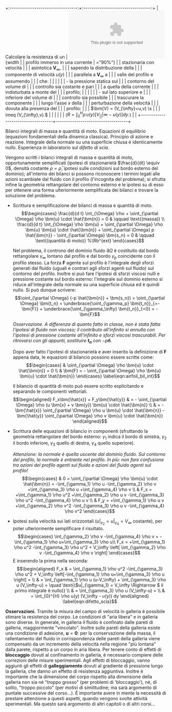 +:---------------------------------:+:---------------------------------:+
| Calcolare la resistenza di un     | ![image](./fig/airfoil.eps){width |
| profilo immerso in una corrente   | ="90%"}                           |
| stazionaria con velocità          |                                   |
| asintotica ${\bm{V}}_\infty$,     |                                   |
| sapendo la distribuzione della    |                                   |
| componente di velocità $u(y)$     |                                   |
| parallela a ${\bm{V}}_\infty$ a   |                                   |
| valle del profilo e assumendo     |                                   |
| che:                              |                                   |
|                                   |                                   |
| -   la pressione statica sul      |                                   |
|     contorno del volume di        |                                   |
|     controllo sia costante e pari |                                   |
|     a quella della corrente       |                                   |
|     indisturbata a monte del      |                                   |
|     profilo;                      |                                   |
|                                   |                                   |
| -   sul lato superiore e          |                                   |
|     inferiore del volume di       |                                   |
|     controllo sia possibile       |                                   |
|     trascurare la componente      |                                   |
|     lungo l'asse $x$ della        |                                   |
|     perturbazione della velocità  |                                   |
|     dovuta alla presenza del      |                                   |
|     profilo:                      |                                   |
|     $\bm{V} = (V_{\infty}+u,v) \s |                                   |
| imeq (V_{\infty},v).$             |                                   |
|                                   |                                   |
| ($R = \int_0^{ H}\rho \, u(y) [V_ |                                   |
| {\infty}-u(y)] dy.$)              |                                   |
+-----------------------------------+-----------------------------------+

Bilanci integrali di massa e quantità di moto. Equazioni di equilibrio
(equazioni fondamentali della dinamica classica). Principio di azione e
reazione. Integrale della normale su una superficie chiusa è
identicamente nullo. Esperienza in laboratorio sul *difetto di scia*.

Vengono scritti i bilanci integrali di massa e quantità di moto,
opportunamente semplificati (ipotesi di stazionarietà
$\frac{d}{dt} \equiv 0$, densità costante $\rho = \bar{\rho}$, ipotesi
sulle condizioni sul bordo esterno del dominio); all'interno dei bilanci
si possono riconoscere i termini legati alle azioni scambiate dal fluido
con il profilo (l'incognita del problema); si sfrutta infine la
geometria rettangolare del contorno esterno e le ipotesi su di esso per
ottenere una forma ulteriormente semplificata dei bilanci e trovare la
soluzione del problema.

-   Scrittura e semplificazione dei bilanci di massa e quantità di moto.
    $$\begin{cases}
           \frac{d}{d t} \int_{\Omega} \rho + \oint_{\partial \Omega} \rho \bm{u} \cdot \hat{\bm{n}} = 0 & \qquad \text{(massa)} \\
           \frac{d}{d t} \int_{\Omega} \rho \bm{u} + \oint_{\partial \Omega} \rho \bm{u} \bm{u} \cdot \hat{\bm{n}} +
            \oint_{\partial \Omega} p \hat{\bm{n}} - \oint_{\partial \Omega} \bm{s_n} = 0  
            & \qquad \text{(quantità di moto)}  %\Rb^{ext}
          \end{cases}$$

    Nel problema, il controno del dominio fluido $\partial \Omega$ è
    costituito dal bordo rettangolare $\gamma_\infty$ lontano dal
    profilo e dal bordo $\gamma_p$ coincidente con il profilo stesso. La
    forza $\bm{F}$ agente sul profilo è l'integrale degli sforzi
    generati dal fluido (uguali e contrari agli sforzi agenti sul
    fluido) sul contorno del profilo. Inoltre si può fare l'ipotesi di
    sforzi viscosi nulli e pressione costante sul bordo esterno:
    l'integrale sul dominio esterno si riduce all'integrale della
    normale su una superficie chiusa ed è quindi nullo. Si può dunque
    scrivere:
    $$\oint_{\partial \Omega} (-p \hat{\bm{n}} + \bm{s_n}) = \oint_{\partial \Omega} \bm{t_n} = \underbrace{\oint_{\gamma_p} \bm{t_n}}_{=-\bm{F}} + \underbrace{\oint_{\gamma_\infty} \bm{t_n}}_{=0} = -\bm{F}$$

    *Osservazione. A differenza di quanto fatto in classe, non è stata
    fatta l'ipotesi di fluido non viscoso; il contributo all'infinito si
    annulla con l'ipotesi di pressione costante all'infinito e sforzi
    viscosi trascurabili. Per ritrovarsi con gli appunti, sostituire
    $\bm{t_n}$ con $-p\bm{\hat{n}}$*.

    Dopo aver fatto l'ipotesi di stazionarietà e aver inserito la
    definizione di $\bm{F}$ appena data, le equazioni di bilancio
    possono essere scritte come: $$\begin{cases}
          & \oint_{\partial \Omega} \rho \bm{u} \cdot \hat{\bm{n}} = 0  \\
          & \bm{F} = - \oint_{\partial \Omega} \rho \bm{u} \bm{u} \cdot \hat{\bm{n}} 
          \end{cases}
        \label{eqn:airfoil_bil_int}$$

    Il bilancio di quantità di moto può essere scritto esplicitando e
    separando le componenti vettoriali. $$\begin{aligned}
           F_x\bm{\hat{x}} + F_y\bm{\hat{y}} 
    & = - \oint_{\partial \Omega} \rho (u \bm{x} + v \bm{y}) \bm{u} \cdot \hat{\bm{n}} \\
    & =       - \bm{\hat{x}} \oint_{\partial \Omega} \rho u \bm{u} \cdot \hat{\bm{n}} -  \bm{\hat{y}} \oint_{\partial \Omega} \rho v  \bm{u} \cdot \hat{\bm{n}}
        \end{aligned}$$

-   Scrittura delle equazioni di bilancio in componenti (sfruttando la
    geometria rettangolare del bordo esterno: $\gamma_1$ indica il bordo
    di sinistra, $\gamma_2$ il bordo inferiore, $\gamma_3$ quello di
    destra, $\gamma_4$ quello superiore).

    *Attenzione: la normale è quella uscente dal dominio fluido. Sul
    contorno del profilo, la normale è entrante nel profilo. In più: non
    fare confusione tra azioni del profilo agenti sul fluido e azioni
    del fluido agenti sul profilo!* $$\begin{cases}
          & 0 = \oint_{\partial \Omega} \rho \bm{u} \cdot \hat{\bm{n}} = -\int_{\gamma_1} \rho u
          -\int_{\gamma_2} \rho v +\int_{\gamma_3} \rho u +\int_{\gamma_4} \rho v \\
          & F_x = +\int_{\gamma_1} \rho u^2 +\int_{\gamma_2} \rho u v -\int_{\gamma_3} \rho u^2 -\int_{\gamma_4} \rho u v \\
          & F_y = +\int_{\gamma_1} \rho u v +\int_{\gamma_2} \rho v^2 -\int_{\gamma_3} \rho u v -\int_{\gamma_4} \rho v^2
         \end{cases}$$

-   Ipotesi sulla velocità sui lati orizzontali
    ($u|_{\gamma_2} = u|_{\gamma_4} = V_\infty$ costante), per poter
    ulteriormente semplificare il risultato. $$\begin{cases}
            \int_{\gamma_2} \rho v  -\int_{\gamma_4} \rho v = -\int_{\gamma_1} \rho u+\int_{\gamma_3} \rho u\\
           F_x = +\int_{\gamma_1} \rho u^2 -\int_{\gamma_3} \rho u^2 + V_\infty \left[ \int_{\gamma_2} \rho v  -\int_{\gamma_4} \rho v \right]
         \end{cases}$$ E inserendo la prima nella seconda:
    $$\begin{aligned}
           F_x  & = \int_{\gamma_1} \rho u^2 -\int_{\gamma_3} \rho u^2 + V_\infty \left[-\int_{\gamma_1} \rho u+\int_{\gamma_3} \rho u \right] = \\
           & = \int_{\gamma_1} \rho u (u-V_\infty) + \int_{\gamma_3} \rho u (V_\infty-u) = \quad \text{($u|_{\gamma_1} = V_\infty  \Rightarrow $ il primo integrale è nullo)} \\
           & = \int_{\gamma_3} \rho u (V_\infty-u) = \\
           & = \int_{0}^{H} \rho u(y) (V_\infty - u(y)) dy
      \end{aligned}
    \label{eqn:difetto_scia}$$

**Osservazioni.** Tramite la misura del campo di velocità in galleria è
possibile stimare la resistenza del corpo. Le condizioni di "aria
libera" e in galleria sono diverse. In generale, in galleria il fluido è
confinato dalle pareti di galleria, maggiormente "vincolato". Inoltre
sulle pareti della galleria esiste una condizione di adesione,
$\bm{u}=\bm{0}$: per la conservazione della massa, il rallentamento del
fluido in corrispondenza delle pareti della galleria viene compensato da
un incremento della velocità nella regione "più lontana" dalla parete,
rispetto a un corpo in aria libera. Per tenere conto di effetti di
**bloccaggio** dovuti al confinamento in galleria, è necessario compiere
delle correzioni delle misure sperimentali. Agli effetti di bloccaggio,
vanno aggiunti gli effetti di **galleggiamento** dovuti al gradiente di
pressione lungo la galleria, che danno un effetto di resistenza
aggiuntiva. Inoltre è importante che la dimensione del corpo rispetto
alla dimensione della galleria non sia né "troppo grosso" (per problemi
di 'bloccaggio'), né, di solito, "troppo piccolo" (per motivi di
similitudine; ma sarà argomento di puntate successive del corso\...). É
importante avere in mente la necessità di prestare attenzione a questi
aspetti, quando vengono svolte attività sperimentali. Ma questo sarà
argomento di altri capitoli o di altri corsi\...
